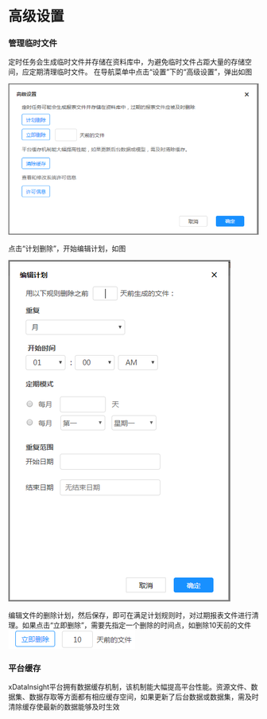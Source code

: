 # 高级设置

### 管理临时文件

定时任务会生成临时文件并存储在资料库中，为避免临时文件占距大量的存储空间，应定期清理临时文件。
在导航菜单中点击“设置”下的“高级设置”，弹出如图

![PNG](../../image/221.png)

点击“计划删除”，开始编辑计划，如图

![PNG](../../image/222.png)

编辑文件的删除计划，然后保存，即可在满足计划规则时，对过期报表文件进行清理。如果点击“立即删除”，需要先指定一个删除的时间点，如删除10天前的文件
![PNG](../../image/223.png)

### 平台缓存

xDataInsight平台拥有数据缓存机制，该机制能大幅提高平台性能。资源文件、数据集、数据存取等方面都有相应缓存空间，如果更新了后台数据或数据集，需及时清除缓存使最新的数据能够及时生效
